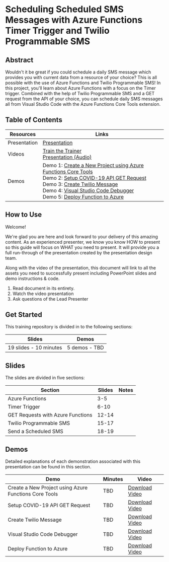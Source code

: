 # Scheduling Scheduled SMS Messages with Azure Functions Timer Trigger and Twilio Programmable SMS

## Abstract

Wouldn't it be great if you could schedule a daily SMS message which provides you with current data from a resource of your choice? This is all possible with the use of Azure Functions and Twilio Programmable SMS! In this project, you'll learn about Azure Functions with a focus on the Timer trigger. Combined with the help of Twilio Programmable SMS and a GET request from the API of your choice, you can schedule daily SMS messages all from Visual Studio Code with the Azure Functions Core Tools extension.

## Table of Contents

|**Resources** |**Links**  |
|---------|---------|
|Presentation     |   [Presentation](link)      |
|Videos     |  [Train the Trainer](link)<br>[Presentation (Audio)](link)       |
|Demos     |  Demo 1: [Create a New Project using Azure Functions Core Tools](link)<br> Demo 2: [Setup COVID-19 API GET Request](link)<br> Demo 3: [Create Twilio Message](link)<br> Demo 4: [Visual Studio Code Debugger](link)<br> Demo 5: [Deploy Function to Azure](link)    |

## How to Use

Welcome!

We're glad you are here and look forward to your delivery of this amazing content. As an experienced presenter, we know you know HOW to present so this guide will focus on WHAT you need to present. It will provide you a full run-through of the presentation created by the presentation design team.

Along with the video of the presentation, this document will link to all the assets you need to successfully present including PowerPoint slides and demo instructions & code.

1. Read document in its entirety.
2. Watch the video presentation
3. Ask questions of the Lead Presenter

## Get Started

This training repository is divided in to the following sections:

|**Slides**  |**Demos**  |
|---------|---------|
|19 slides - 10 minutes     |  5 demos - TBD     |

## Slides

The slides are divided in five sections:

|**Section**  |**Slides**  |**Notes**  |
|---------|---------|---------|
|Azure Functions     |  3-5       |         |
|Timer Trigger     |  6-10       |         |
|GET Requests with Azure Functions     |   12-14      |         |
|Twilio Programmable SMS     |   15-17      |         |
|Send a Scheduled SMS     |    18-19     |         |

## Demos

Detailed explanations of each demonstration associated with this presentation can be found in this section.

|Demo  |Minutes  |Video  |
|---------|---------|---------|
|Create a New Project using Azure Functions Core Tools     |    TBD     |    [Download Video](link)     |
|Setup COVID-19 API GET Request    |    TBD     |    [Download Video](link)     |
|Create Twilio Message     |    TBD     |    [Download Video](link)     |
|Visual Studio Code Debugger     |    TBD     |   [Download Video](link)      |
|Deploy Function to Azure     |    TBD     |  [Download Video](link)       |
